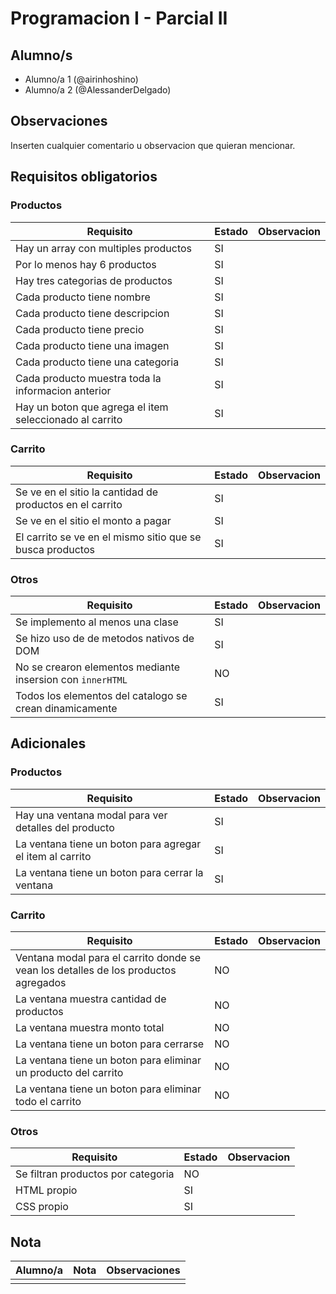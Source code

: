 # Programacion I - Parcial II

## Alumno/s

- Alumno/a 1 (@airinhoshino)
- Alumno/a 2 (@AlessanderDelgado)

## Observaciones

Inserten cualquier comentario u observacion que quieran mencionar.

## Requisitos obligatorios

### Productos

| Requisito | Estado | Observacion |
| --- | --- | --- |
| Hay un array con multiples productos |SI|
| Por lo menos hay 6 productos |SI|
| Hay tres categorias de productos |SI|
| Cada producto tiene nombre |SI|
| Cada producto tiene descripcion |SI|
| Cada producto tiene precio |SI|
| Cada producto tiene una imagen |SI|
| Cada producto tiene una categoria |SI|
| Cada producto muestra toda la informacion anterior |SI|
| Hay un boton que agrega el item seleccionado al carrito |SI|

### Carrito

| Requisito | Estado | Observacion |
| --- | --- | --- |
| Se ve en el sitio la cantidad de productos en el carrito |SI|
| Se ve en el sitio el monto a pagar |SI|
| El carrito se ve en el mismo sitio que se busca productos |SI|

### Otros

| Requisito | Estado | Observacion |
| --- | --- | --- |
| Se implemento al menos una clase |SI|
| Se hizo uso de de metodos nativos de DOM |SI|
| No se crearon elementos mediante insersion con `innerHTML` |NO|
| Todos los elementos del catalogo se crean dinamicamente |SI|

## Adicionales

### Productos

| Requisito | Estado | Observacion |
| --- | --- | --- |
| Hay una ventana modal para ver detalles del producto |SI|
| La ventana tiene un boton para agregar el item al carrito |SI|
| La ventana tiene un boton para cerrar la ventana |SI|

### Carrito

| Requisito | Estado | Observacion |
| --- | --- | --- |
| Ventana modal para el carrito donde se vean los detalles de los productos agregados |NO|
| La ventana muestra cantidad de productos |NO|
| La ventana muestra monto total |NO|
| La ventana tiene un boton para cerrarse |NO|
| La ventana tiene un boton para eliminar un producto del carrito |NO|
| La ventana tiene un boton para eliminar todo el carrito |NO|

### Otros

| Requisito | Estado | Observacion |
| --- | --- | --- |
| Se filtran productos por categoria |NO|
| HTML propio |SI|
| CSS propio |SI|

## Nota

| Alumno/a | Nota | Observaciones |
| --- | --- | --- |
| | | |
